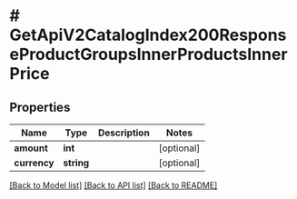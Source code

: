 # # GetApiV2CatalogIndex200ResponseProductGroupsInnerProductsInnerPrice

## Properties

Name | Type | Description | Notes
------------ | ------------- | ------------- | -------------
**amount** | **int** |  | [optional]
**currency** | **string** |  | [optional]

[[Back to Model list]](../../README.md#models) [[Back to API list]](../../README.md#endpoints) [[Back to README]](../../README.md)
